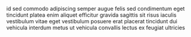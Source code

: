 id sed commodo adipiscing semper augue felis sed condimentum eget tincidunt
platea enim aliquet efficitur gravida sagittis sit risus iaculis vestibulum
vitae eget vestibulum posuere erat placerat tincidunt dui vehicula interdum
metus ut vehicula convallis lectus ex feugiat ultricies